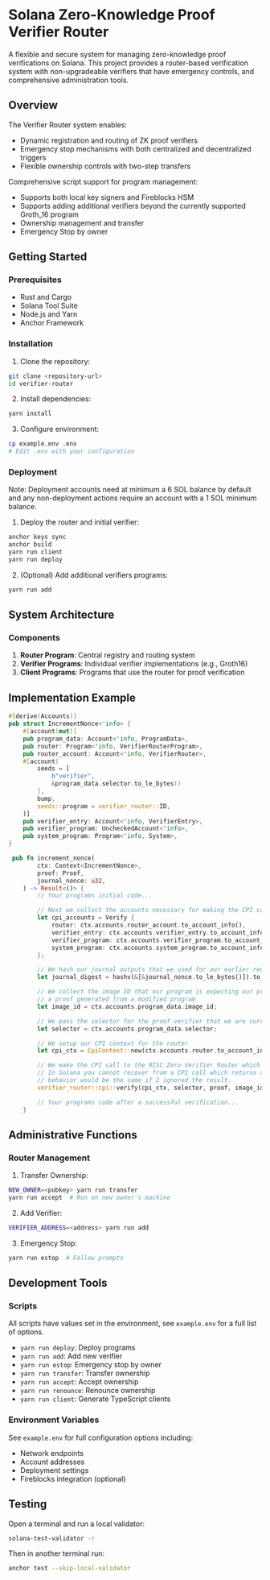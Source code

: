 # Solana Zero-Knowledge Proof Verifier Router

A flexible and secure system for managing zero-knowledge proof verifications on Solana. This project provides a router-based verification system with non-upgradeable verifiers that have emergency controls, and comprehensive administration tools.

## Overview

The Verifier Router system enables:

- Dynamic registration and routing of ZK proof verifiers
- Emergency stop mechanisms with both centralized and decentralized triggers
- Flexible ownership controls with two-step transfers

Comprehensive script support for program management:

- Supports both local key signers and Fireblocks HSM
- Supports adding additional verifiers beyond the currently supported Groth_16 program
- Ownership management and transfer
- Emergency Stop by owner

## Getting Started

### Prerequisites

- Rust and Cargo
- Solana Tool Suite
- Node.js and Yarn
- Anchor Framework

### Installation

1. Clone the repository:

```bash
git clone <repository-url>
cd verifier-router
```

2. Install dependencies:

```bash
yarn install
```

3. Configure environment:

```bash
cp example.env .env
# Edit .env with your configuration
```

### Deployment

Note: Deployment accounts need at minimum a 6 SOL balance by default and
any non-deployment actions require an account with a 1 SOL minimum balance.

1. Deploy the router and initial verifier:

```bash
anchor keys sync
anchor build
yarn run client
yarn run deploy
```

2. (Optional) Add additional verifiers programs:

```bash
yarn run add
```

## System Architecture

### Components

1. **Router Program**: Central registry and routing system
2. **Verifier Programs**: Individual verifier implementations (e.g., Groth16)
3. **Client Programs**: Programs that use the router for proof verification

## Implementation Example

```rust
#[derive(Accounts)]
pub struct IncrementNonce<'info> {
    #[account(mut)]
    pub program_data: Account<'info, ProgramData>,
    pub router: Program<'info, VerifierRouterProgram>,
    pub router_account: Account<'info, VerifierRouter>,
    #[account(
        seeds = [
            b"verifier",
            &program_data.selector.to_le_bytes()
        ],
        bump,
        seeds::program = verifier_router::ID,
    )]
    pub verifier_entry: Account<'info, VerifierEntry>,
    pub verifier_program: UncheckedAccount<'info>,
    pub system_program: Program<'info, System>,
}

 pub fn increment_nonce(
        ctx: Context<IncrementNonce>,
        proof: Proof,
        journal_nonce: u32,
    ) -> Result<()> {
        // Your programs initial code...

        // Next we collect the accounts necessary for making the CPI call to the RISC Zero Proof Verifier program
        let cpi_accounts = Verify {
            router: ctx.accounts.router_account.to_account_info(),
            verifier_entry: ctx.accounts.verifier_entry.to_account_info(),
            verifier_program: ctx.accounts.verifier_program.to_account_info(),
            system_program: ctx.accounts.system_program.to_account_info(),
        };

        // We hash our journal outputs that we used for our earlier requirements to get a journal digest
        let journal_digest = hashv(&[&journal_nonce.to_le_bytes()]).to_bytes();

        // We collect the image ID that our program is expecting our proof to match so that an attacker cannot use
        // a proof generated from a modified program
        let image_id = ctx.accounts.program_data.image_id;

        // We pass the selector for the proof verifier that we are currently using
        let selector = ctx.accounts.program_data.selector;

        // We setup our CPI context for the router
        let cpi_ctx = CpiContext::new(ctx.accounts.router.to_account_info(), cpi_accounts);

        // We make the CPI call to the RISC Zero Verifier Router which if it returns means the proof is valid
        // In Solana you cannot recover from a CPI call which returns an error, to make this clear I explicitly unwrap although
        // behavior would be the same if I ignored the result.
        verifier_router::cpi::verify(cpi_ctx, selector, proof, image_id, journal_digest).unwrap();

        // Your programs code after a successful verification...
    }
```

## Administrative Functions

### Router Management

1. Transfer Ownership:

```bash
NEW_OWNER=<pubkey> yarn run transfer
yarn run accept  # Run on new owner's machine
```

2. Add Verifier:

```bash
VERIFIER_ADDRESS=<address> yarn run add
```

3. Emergency Stop:

```bash
yarn run estop  # Follow prompts
```

## Development Tools

### Scripts

All scripts have values set in the environment, see `example.env` for a full
list of options.

- `yarn run deploy`: Deploy programs
- `yarn run add`: Add new verifier
- `yarn run estop`: Emergency stop by owner
- `yarn run transfer`: Transfer ownership
- `yarn run accept`: Accept ownership
- `yarn run renounce`: Renounce ownership
- `yarn run client`: Generate TypeScript clients

### Environment Variables

See `example.env` for full configuration options including:

- Network endpoints
- Account addresses
- Deployment settings
- Fireblocks integration (optional)

## Testing

Open a terminal and run a local validator:

```bash
solana-test-validator -r
```

Then in another terminal run:

```bash
anchor test --skip-local-validator
```
